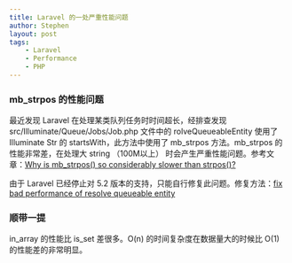 ```yaml
---
title: Laravel 的一处严重性能问题
author: Stephen
layout: post
tags:
    - Laravel
    - Performance
    - PHP
---
```

### mb_strpos 的性能问题
最近发现 Laravel 在处理某类队列任务时时间超长，经排查发现 src/Illuminate/Queue/Jobs/Job.php 文件中的 rolveQueueableEntity 使用了 Illuminate Str 的 startsWith，此方法中使用了 mb_strpos 方法。mb_strpos 的性能非常差，在处理大 string （100M以上） 时会产生严重性能问题。<!--more-->参考文章：[Why is mb_strpos() so considerably slower than strpos()?](https://stackoverflow.com/questions/24344491/why-is-mb-strpos-so-considerably-slower-than-strpos)

由于 Laravel 已经停止对 5.2 版本的支持，只能自行修复此问题。修复方法：[fix bad performance of resolve queueable entity](https://github.com/laravel/framework/pull/21583/commits/da2303c519cb08cf6aedca73b33be029f9345066)

### 顺带一提
in_array 的性能比 is_set 差很多。O(n) 的时间复杂度在数据量大的时候比 O(1) 的性能差的非常明显。
